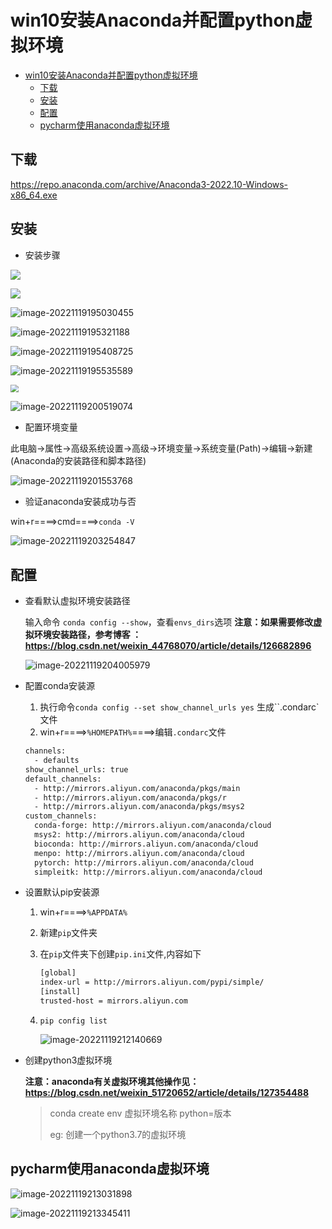 # win10安装Anaconda并配置python虚拟环境
- [win10安装Anaconda并配置python虚拟环境](#win10安装anaconda并配置python虚拟环境)
  - [下载](#下载)
  - [安装](#安装)
  - [配置](#配置)
  - [pycharm使用anaconda虚拟环境](#pycharm使用anaconda虚拟环境)

## 下载

https://repo.anaconda.com/archive/Anaconda3-2022.10-Windows-x86_64.exe

## 安装

- 安装步骤

![](https://s2.loli.net/2022/11/19/RCcGI4nVFyAKZTY.png)

![](https://s2.loli.net/2022/11/19/OekxINCXZwdsgaJ.png)

![image-20221119195030455](https://s2.loli.net/2022/11/19/BG7zKar5NRdtblx.png)

![image-20221119195321188](https://s2.loli.net/2022/11/19/n9kmE5J2DASHZjc.png)

![image-20221119195408725](https://s2.loli.net/2022/11/19/MinfHhtx4O6KNjc.png)

![image-20221119195535589](https://s2.loli.net/2022/11/19/baeYRfd9uCFcxPi.png)

<img src="https://s2.loli.net/2022/11/19/lqdKUmfuE1gHrY3.png" style="zoom:80%;" />

![image-20221119200519074](https://s2.loli.net/2022/11/19/NeOB5xmU7dTJwuI.png)

- 配置环境变量

此电脑->属性->高级系统设置->高级->环境变量->系统变量(Path)->编辑->新建(Anaconda的安装路径和脚本路径)

![image-20221119201553768](https://s2.loli.net/2022/11/19/piDzj5E1A2TNCbB.png)

- 验证anaconda安装成功与否

win+r====>cmd====>`conda -V`

![image-20221119203254847](https://s2.loli.net/2022/11/19/WL1pmFrscOenRoE.png)

## 配置

- 查看默认虚拟环境安装路径

  输入命令 `conda config --show`，查看`envs_dirs`选项
  **注意：如果需要修改虚拟环境安装路径，参考博客 ：https://blog.csdn.net/weixin_44768070/article/details/126682896**

  ![image-20221119204005979](https://s2.loli.net/2022/11/19/4r1TOHUlxuQF9n7.png)

- 配置conda安装源

  1. 执行命令`conda config --set show_channel_urls yes` 生成``.condarc`文件
  2. win+r====>`%HOMEPATH%`====>编辑`.condarc`文件

  ```txt
  channels:
    - defaults
  show_channel_urls: true
  default_channels:
    - http://mirrors.aliyun.com/anaconda/pkgs/main
    - http://mirrors.aliyun.com/anaconda/pkgs/r
    - http://mirrors.aliyun.com/anaconda/pkgs/msys2
  custom_channels:
    conda-forge: http://mirrors.aliyun.com/anaconda/cloud
    msys2: http://mirrors.aliyun.com/anaconda/cloud
    bioconda: http://mirrors.aliyun.com/anaconda/cloud
    menpo: http://mirrors.aliyun.com/anaconda/cloud
    pytorch: http://mirrors.aliyun.com/anaconda/cloud
    simpleitk: http://mirrors.aliyun.com/anaconda/cloud
  ```

- 设置默认pip安装源

  1. win+r====>`%APPDATA%`

  2. 新建`pip`文件夹

  3. 在`pip`文件夹下创建`pip.ini`文件,内容如下

     ```txt
     [global]
     index-url = http://mirrors.aliyun.com/pypi/simple/
     [install]
     trusted-host = mirrors.aliyun.com
     ```

  4. `pip config list`

     ![image-20221119212140669](https://s2.loli.net/2022/11/19/a1vyClr5OSeW6Au.png)

- 创建python3虚拟环境

  **注意：anaconda有关虚拟环境其他操作见：https://blog.csdn.net/weixin_51720652/article/details/127354488**

  > conda create env 虚拟环境名称 python=版本
  >
  > eg: 创建一个python3.7的虚拟环境

## pycharm使用anaconda虚拟环境

![image-20221119213031898](https://s2.loli.net/2022/11/19/kUfPYs7rli12eAj.png)

![image-20221119213345411](https://s2.loli.net/2022/11/19/m1uL9ygWVGBv3ix.png)